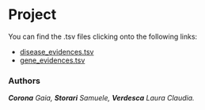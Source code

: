 # Project

You can find the .tsv files clicking onto the following links:
-   [disease_evidences.tsv](https://github.com/anuzzolese/genomics-unibo/blob/master/2020-2021/project/dataset/disease_evidences.tsv.gz)
-   [gene_evidences.tsv](https://github.com/anuzzolese/genomics-unibo/blob/master/2020-2021/project/dataset/gene_evidences.tsv.gz)

### Authors
***Corona** Gaia, **Storari** Samuele, **Verdesca** Laura Claudia.*
